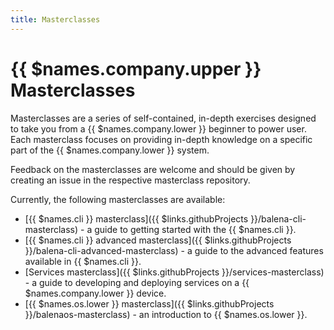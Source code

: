 ```yaml
---
title: Masterclasses
---
```


# {{ $names.company.upper }} Masterclasses

Masterclasses are a series of self-contained, in-depth exercises designed to take you from a {{ $names.company.lower }} beginner to power user. Each masterclass focuses on providing in-depth knowledge on a specific part of the {{ $names.company.lower }} system.

Feedback on the masterclasses are welcome and should be given by creating an issue in the respective masterclass repository.

Currently, the following masterclasses are available:

* [{{ $names.cli }} masterclass]({{ $links.githubProjects }}/balena-cli-masterclass) - a guide to getting started with the {{ $names.cli }}.
* [{{ $names.cli }} advanced masterclass]({{ $links.githubProjects }}/balena-cli-advanced-masterclass) - a guide to the advanced features available in {{ $names.cli }}.
* [Services masterclass]({{ $links.githubProjects }}/services-masterclass) - a guide to developing and deploying services on a {{ $names.company.lower }} device.
* [{{ $names.os.lower }} masterclass]({{ $links.githubProjects }}/balenaos-masterclass) - an introduction to {{ $names.os.lower }}.